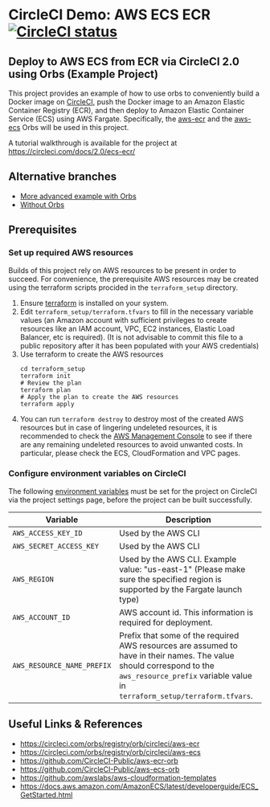 # CircleCI Demo: AWS ECS ECR [![CircleCI status](https://circleci.com/gh/CircleCI-Public/circleci-demo-aws-ecs-ecr.svg "CircleCI status")](https://circleci.com/gh/CircleCI-Public/circleci-demo-aws-ecs-ecr)

## Deploy to AWS ECS from ECR via CircleCI 2.0 using Orbs (Example Project)
This project provides an example of how to use orbs to conveniently build a Docker image on [CircleCI](https://circleci.com), push the Docker image to an Amazon Elastic Container Registry (ECR), and then deploy to Amazon Elastic Container Service (ECS) using AWS Fargate. Specifically, the [aws-ecr](https://circleci.com/orbs/registry/orb/circleci/aws-ecr) and the [aws-ecs](https://circleci.com/orbs/registry/orb/circleci/aws-ecs) Orbs will be used in this project.

A tutorial walkthrough is available for the project at https://circleci.com/docs/2.0/ecs-ecr/

## Alternative branches
* [More advanced example with Orbs](https://github.com/CircleCI-Public/circleci-demo-aws-ecs-ecr/tree/orbs)
* [Without Orbs](https://github.com/CircleCI-Public/circleci-demo-aws-ecs-ecr/tree/without_orbs)

## Prerequisites
### Set up required AWS resources
Builds of this project rely on AWS resources to be present in order to succeed. For convenience, the prerequisite AWS resources may be created using the terraform scripts procided in the `terraform_setup` directory.
1. Ensure [terraform](https://www.terraform.io/) is installed on your system.
2. Edit `terraform_setup/terraform.tfvars` to fill in the necessary variable values (an Amazon account with sufficient privileges to create resources like an IAM account, VPC, EC2 instances, Elastic Load Balancer, etc is required). (It is not advisable to commit this file to a public repository after it has been populated with your AWS credentials)
3. Use terraform to create the AWS resources
    ```
    cd terraform_setup
    terraform init
    # Review the plan
    terraform plan
    # Apply the plan to create the AWS resources
    terraform apply
    ```
4. You can run `terraform destroy` to destroy most of the created AWS resources but in case of lingering undeleted resources, it is recommended to check the [AWS Management Console](https://console.aws.amazon.com/) to see if there are any remaining undeleted resources to avoid unwanted costs. In particular, please check the ECS, CloudFormation and VPC pages.

### Configure environment variables on CircleCI
The following [environment variables](https://circleci.com/docs/2.0/env-vars/#setting-an-environment-variable-in-a-project) must be set for the project on CircleCI via the project settings page, before the project can be built successfully.


| Variable                       | Description                                               |
| ------------------------------ | --------------------------------------------------------- |
| `AWS_ACCESS_KEY_ID`            | Used by the AWS CLI                                       |
| `AWS_SECRET_ACCESS_KEY `       | Used by the AWS CLI                                       |
| `AWS_REGION`           | Used by the AWS CLI. Example value: "us-east-1" (Please make sure the specified region is supported by the Fargate launch type)                          |
| `AWS_ACCOUNT_ID`               | AWS account id. This information is required for deployment.                                   |
| `AWS_RESOURCE_NAME_PREFIX`     | Prefix that some of the required AWS resources are assumed to have in their names. The value should correspond to the `aws_resource_prefix` variable value in `terraform_setup/terraform.tfvars`.                             |

## Useful Links & References
- https://circleci.com/orbs/registry/orb/circleci/aws-ecr
- https://circleci.com/orbs/registry/orb/circleci/aws-ecs
- https://github.com/CircleCI-Public/aws-ecr-orb
- https://github.com/CircleCI-Public/aws-ecs-orb
- https://github.com/awslabs/aws-cloudformation-templates
- https://docs.aws.amazon.com/AmazonECS/latest/developerguide/ECS_GetStarted.html
